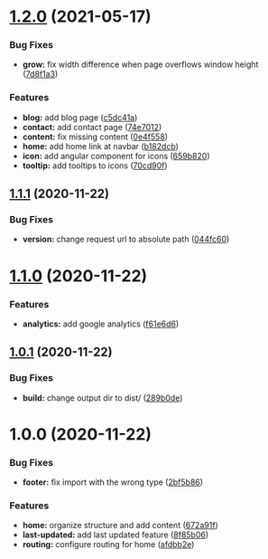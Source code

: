 # [1.2.0](https://github.com/ricardoerikson/ricardoerikson.github.io/compare/v1.1.1...v1.2.0) (2021-05-17)


### Bug Fixes

* **grow:** fix width difference when page overflows window height ([7d8f1a3](https://github.com/ricardoerikson/ricardoerikson.github.io/commit/7d8f1a3cc1c06d632de5b2ced6c69b02912bf1a9))


### Features

* **blog:** add blog page ([c5dc41a](https://github.com/ricardoerikson/ricardoerikson.github.io/commit/c5dc41ab48ec996f18bf30e5bceac1d273c20806))
* **contact:** add contact page ([74e7012](https://github.com/ricardoerikson/ricardoerikson.github.io/commit/74e70123586dc9e6e8d7029435199c1ef78ef5b5))
* **content:** fix missing content ([0e4f558](https://github.com/ricardoerikson/ricardoerikson.github.io/commit/0e4f5582c8df619ac147203e8a24857df16c46ac))
* **home:** add home link at navbar ([b182dcb](https://github.com/ricardoerikson/ricardoerikson.github.io/commit/b182dcbfa48080bbadfc8401abfb1af4afc01608))
* **icon:** add angular component for icons ([659b820](https://github.com/ricardoerikson/ricardoerikson.github.io/commit/659b820693e68045ee68940e3d3f4cdb6bc3c447))
* **tooltip:** add tooltips to icons ([70cd90f](https://github.com/ricardoerikson/ricardoerikson.github.io/commit/70cd90f8adefe6541812846f4c076cda6f59c8f2))

## [1.1.1](https://github.com/ricardoerikson/ricardoerikson.github.io/compare/v1.1.0...v1.1.1) (2020-11-22)


### Bug Fixes

* **version:** change request url to absolute path ([044fc60](https://github.com/ricardoerikson/ricardoerikson.github.io/commit/044fc60d3bdb62ba0eef87157244ba61e227fc9f))

# [1.1.0](https://github.com/ricardoerikson/ricardoerikson.github.io/compare/v1.0.1...v1.1.0) (2020-11-22)


### Features

* **analytics:** add google analytics ([f61e6d6](https://github.com/ricardoerikson/ricardoerikson.github.io/commit/f61e6d6a672b95bb2b2a336c79ae75c903b2673c))

## [1.0.1](https://github.com/ricardoerikson/ricardoerikson.github.io/compare/v1.0.0...v1.0.1) (2020-11-22)


### Bug Fixes

* **build:** change output dir to dist/ ([289b0de](https://github.com/ricardoerikson/ricardoerikson.github.io/commit/289b0de4b71bec4e370b2ad26a16230d79fb6e4a))

# 1.0.0 (2020-11-22)


### Bug Fixes

* **footer:** fix import with the wrong type ([2bf5b86](https://github.com/ricardoerikson/ricardoerikson.github.io/commit/2bf5b86dc4152dec12603deaa7a17df9317a3de4))


### Features

* **home:** organize structure and add content ([672a91f](https://github.com/ricardoerikson/ricardoerikson.github.io/commit/672a91f8e53a871c2d27453c94ce7637e8736359))
* **last-updated:** add last updated feature ([8f85b06](https://github.com/ricardoerikson/ricardoerikson.github.io/commit/8f85b0659f89faa5b2ffef529d29ccc3ce4b55bc))
* **routing:** configure routing for home ([afdbb2e](https://github.com/ricardoerikson/ricardoerikson.github.io/commit/afdbb2e8dbfbf372bbbf75f86b778048c06e2077))
